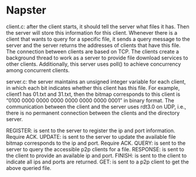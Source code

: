 # Napster
client.c: after the client starts, it should tell the server what files it has. Then the server will store this information for this client. Whenever there is a client that wants to query for a specific file, it sends a query message to the server and the server returns the addresses of clients that have this file. The connection between clients are based on TCP. The clients create a background thread to work as a server to provide file download services to other clients. Additionally, this server uses poll() to achieve concurrency among concurrent clients.

server.c: the server maintains an unsigned integer variable for each client, in which each bit indicates whether this client has this file. For example, client1 has 01.txt and 31.txt, then the bitmap corresponds to this client is “0100 0000 0000 0000 0000 0000 0000 0001” in binary format. The communication between the client and the server uses rdt3.0 on UDP, i.e., there is no permanent connection between the clients and the directory server.

REGISTER: is sent to the server to register the ip and port information. Require ACK.
UPDATE: is sent to the server to update the available file bitmap corresponds to the ip and port. Require ACK.
QUERY: is sent to the server to query the accessible p2p clients for a file.
RESPONSE: is sent to the client to provide an available ip and port.
FINISH: is sent to the client to indicate all ips and ports are returned.
GET: is sent to a p2p client to get the above queried file.

